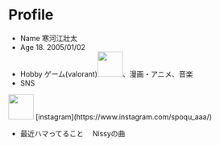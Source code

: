 # Profile
* Name
    寒河江壯太
* Age 
    18. 2005/01/02
* Hobby 
ゲーム(valorant)<img width="50" alt="" src="https://user-images.githubusercontent.com/130330488/232360105-b6e05641-9f26-41e4-ba9c-b5984972c329.png">、漫画・アニメ、音楽 
* SNS
<img width="50" alt="" src="https://user-images.githubusercontent.com/130330488/232358987-d85e1887-fd10-4241-8f3f-e1a6cd3f1a2f.png">
[instagram](https://www.instagram.com/spoqu_aaa/)

* 最近ハマってること
　Nissyの曲


